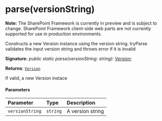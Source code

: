 # parse(versionString)
**Note:** The SharePoint Framework is currently in preview and is subject to change. SharePoint Framework client-side web parts are not currently supported for use in production environments.



Constructs a new Version instance using the version string. tryParse validates the input version string and throws error if it is invalid

**Signature:** _public static parse(versionString: string): [Version](../sp-core-library/class/version.md);_

**Returns**: [`Version`](../sp-core-library/class/version.md)



If valid, a new Version instace

#### Parameters


| Parameter	   | Type    | Description |
|:-------------|:---------------|:------------|
| `versionString`    | `string` | A version string |


